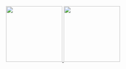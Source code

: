 <!--🌞🌙✨🧙‍♂️🌃👨‍🚀🌠<br>
(ﾉ◕ヮ◕)ﾉ*:･ﾟ✧<br>
-->
<div align="center">
  <a href="https://github.com/eduolmo">
  <img height="150em" src="https://github-readme-stats.vercel.app/api?username=eduolmo&show_icons=true&theme=tokyonight&include_all_commits=true&count_private=true"/>
  <img height="150em" src="https://github-readme-stats.vercel.app/api/top-langs/?username=eduolmo&layout=compact&langs_count=7&theme=tokyonight"/>
</div>

<!--
**eduolmo/eduolmo** is a ✨ _special_ ✨ repository because its `README.md` (this file) appears on your GitHub profile.

Here are some ideas to get you started:

- 🔭 I’m currently working on ...
- 🌱 I’m currently learning ...
- 👯 I’m looking to collaborate on ...
- 🤔 I’m looking for help with ...
- 💬 Ask me about ...
- 📫 How to reach me: ...
- 😄 Pronouns: ...
- ⚡ Fun fact: ...
-->






